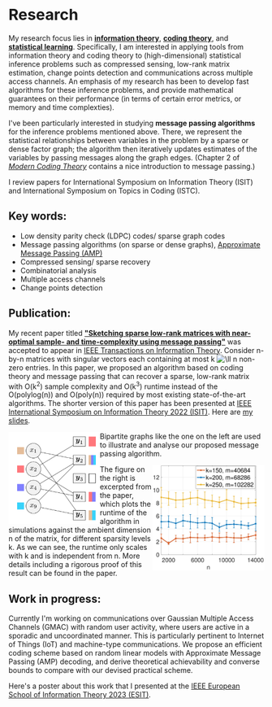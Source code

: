 <h1 style="font-size:30px">Research</h1>

My research focus lies in [**information theory**](https://en.wikipedia.org/wiki/Information_theory), [**coding theory**](https://en.wikipedia.org/wiki/Coding_theory#:~:text=Coding%20theory%20is%20the%20study,data%20transmission%20and%20data%20storage.), and [**statistical learning**](https://en.wikipedia.org/wiki/Statistical_learning_theory). 
Specifically, I am interested in applying tools from information theory and coding theory to (high-dimensional) statistical inference problems such as  compressed sensing, low-rank matrix estimation, change points detection and communications across multiple access channels. 
An emphasis of my research has been to develop fast  algorithms for these inference problems, and provide mathematical guarantees on their performance (in terms of certain error metrics, or memory and time complexties). 

I've been particularly interested in studying **message passing algorithms** for the inference problems mentioned above. There, we represent the statistical relationships between variables in the problem by a sparse or dense factor graph; the algorithm then iteratively updates estimates of the variables by passing messages along the graph edges. (Chapter 2 of [*Modern Coding Theory*](https://www.mathematik.uni-muenchen.de/~kpanagio/ModernCodingTheory/mct-new.pdf) contains a nice  introduction to   message passing.)

I review papers for International Symposium on Information Theory (ISIT) and International Symposium on Topics in Coding (ISTC).

## Key words:
- Low density parity check (LDPC) codes/ sparse graph codes
- Message passing algorithms (on sparse or dense graphs), [Approximate Message Passing (AMP)](https://ieeexplore.ieee.org/document/9785928)
- Compressed sensing/ sparse recovery
- Combinatorial analysis
- Multiple access channels
- Change points detection

## Publication:
My recent paper titled [**"Sketching sparse low-rank matrices with near-optimal sample- and time-complexity using message passing"**](https://ieeexplore.ieee.org/document/10120641/) was accepted to appear in [IEEE Transactions on Information Theory](https://ieeexplore.ieee.org/xpl/aboutJournal.jsp?punumber=18). Consider n-by-n matrices with singular vectors each containing at most k ![\ll](https://latex.codecogs.com/svg.latex?\ll) n non-zero entries.  In this paper, we proposed an algorithm based on coding theory and message passing that  can recover a sparse, low-rank matrix with O(k<sup>2</sup>) sample complexity and O(k<sup>3</sup>) runtime instead of the O(polylog(n)) and O(poly(n)) required by most existing state-of-the-art algorithms.  The shorter version of this paper has been presented at [IEEE International Symposium on Information Theory 2022 (ISIT)](https://www.isit2022.org/). Here are <a href="/ISIT_talk_Shirley_Liu_website_version.pdf">my slides</a>.


<img src="stage_A_graph.png" 
width="180" height=auto ALIGN="left">
Bipartite graphs like the one on the left are used to illustrate and analyse our proposed message passing algorithm. 

<img src="nl_runtime_rank3_sym_disjoint.jpg" 
width="220" height=auto ALIGN="right">

The figure on the right is excerpted from the paper, which plots the runtime of the algorithm in simulations against the ambient dimension n of the matrix, for different sparsity levels k. As we can see, the runtime only scales with k and is independent from n. More details including a rigorous proof of this result can be found in the paper.

## Work in progress:
Currently I'm working on communications over Gaussian Multiple Access Channels (GMAC) with random user activity, where users are active in a sporadic and uncoordinated manner. This is particularly pertinent to Internet of Things (IoT) and machine-type communications. We propose an efficient coding scheme based on random linear models with Approximate Message Passing (AMP) decoding, and derive theoretical achievability and converse bounds to compare with our devised practical scheme.

Here's a poster about this work that I presented at the [IEEE European School of Information Theory 2023 (ESIT)](https://www.bristol.ac.uk/maths/events/2023/esit-2023.html).


